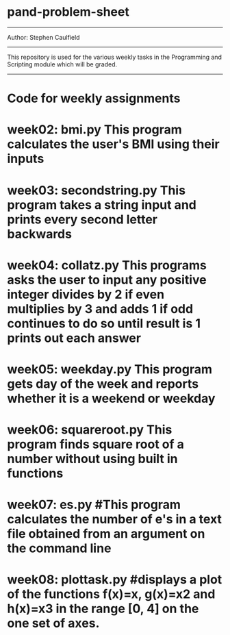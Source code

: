 # pand-problem-sheet
---

Author: Stephen Caulfield

---

This repository is used for the various weekly tasks in the Programming and Scripting module which will be graded.

---

Code for weekly assignments
===
week02: bmi.py
This program calculates the user's BMI using their inputs
===
week03: secondstring.py
This program takes a string input and prints every second letter backwards
===
week04: collatz.py
This programs asks the user to input any positive integer divides by 2
if even multiplies by 3 and adds 1 if odd continues to do so until result is 1 prints out each answer
===
week05: weekday.py
This program gets day of the week and reports whether it is a weekend or weekday
===
week06: squareroot.py
This program finds square root of a number without using built in functions
===
week07: es.py
#This program calculates the number of e's in a text file obtained from an argument on the command line
===
week08: plottask.py
#displays a plot of the functions f(x)=x, g(x)=x2 and h(x)=x3 in the range [0, 4] on the one set of axes.
===